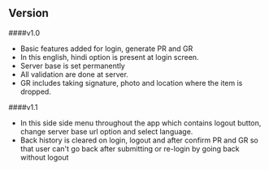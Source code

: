 ## Version

####v1.0

- Basic features added for login, generate PR and GR
- In this english, hindi option is present at login screen.
- Server base is set permanently
- All validation are done at server.
- GR includes taking signature, photo and location where the item is dropped.

####v1.1
 - In this side side menu throughout the app which contains logout button, change server base url option and select language.
 - Back history is cleared on login, logout and after confirm PR and GR so that user can't go back after submitting or re-login by going back without logout